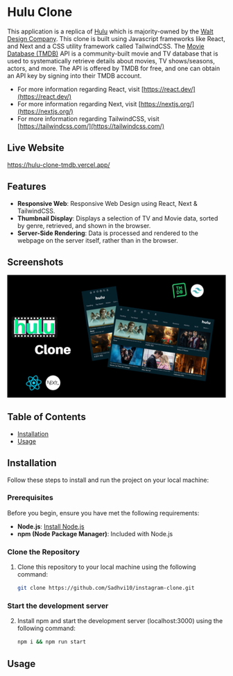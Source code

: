 # Hulu Clone

This application is a replica of [Hulu](https://www.hulu.com/welcome?orig_referrer=https%3A%2F%2Fwww.google.com%2F) which is majority-owned by the [Walt Design Company](https://en.wikipedia.org/wiki/The_Walt_Disney_Company). This clone is built using Javascript frameworks like React, and Next and a CSS utility framework called TailwindCSS. The [Movie Database (TMDB)](https://www.themoviedb.org/) API is a community-built movie and TV database that is used to systematically retrieve details about movies, TV shows/seasons, actors, and more. The API is offered by TMDB for free, and one can obtain an API key by signing into their TMDB account.

- For more information regarding React, visit [https://react.dev/](https://react.dev/)
- For more information regarding Next, visit [https://nextjs.org/](https://nextjs.org/)
- For more information regarding TailwindCSS, visit [https://tailwindcss.com/](https://tailwindcss.com/)

## Live Website

https://hulu-clone-tmdb.vercel.app/

## Features

- **Responsive Web**: Responsive Web Design using React, Next & TailwindCSS.
- **Thumbnail Display**: Displays a selection of TV and Movie data, sorted by genre, retrieved, and shown in the browser.
- **Server-Side Rendering**: Data is processed and rendered to the webpage on the server itself, rather than in the browser. 

## Screenshots

![Hulu Thumbnail](hulu_thumbnail.PNG)

## Table of Contents

- [Installation](#installation)
- [Usage](#usage)
  
## Installation

Follow these steps to install and run the project on your local machine:

### Prerequisites

Before you begin, ensure you have met the following requirements:

- **Node.js**: [Install Node.js](https://nodejs.org/)
- **npm (Node Package Manager)**: Included with Node.js

### Clone the Repository

1. Clone this repository to your local machine using the following command:

   ```bash
   git clone https://github.com/Sadhvi10/instagram-clone.git

### Start the development server

2. Install npm and start the development server (localhost:3000) using the following command:

   ```bash
   npm i && npm run start

## Usage




